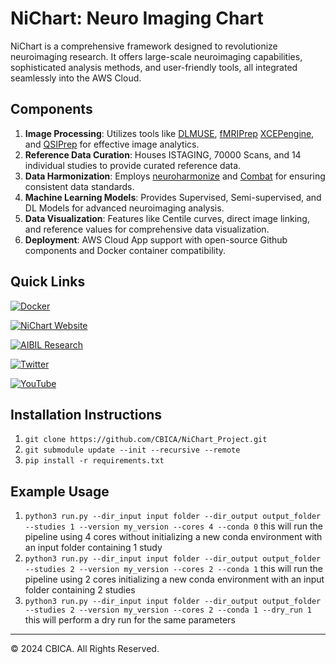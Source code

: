 # NiChart: Neuro Imaging Chart

NiChart is a comprehensive framework designed to revolutionize neuroimaging research. It offers large-scale neuroimaging capabilities, sophisticated analysis methods, and user-friendly tools, all integrated seamlessly into the AWS Cloud.

## Components

1. **Image Processing**: Utilizes tools like [DLMUSE](https://github.com/CBICA/niCHARTPipelines), [fMRIPrep](https://github.com/nipreps/fmriprep) [XCEPengine](https://github.com/PennLINC/xcp_d), and [QSIPrep](https://github.com/PennLINC/qsiprep) for effective image analytics.
2. **Reference Data Curation**: Houses ISTAGING, 70000 Scans, and 14 individual studies to provide curated reference data.
3. **Data Harmonization**: Employs [neuroharmonize](https://github.com/rpomponio/neuroHarmonize) and [Combat](https://github.com/Zheng206/ComBatFam_Pipeline) for ensuring consistent data standards.
4. **Machine Learning Models**: Provides Supervised, Semi-supervised, and DL Models for advanced neuroimaging analysis.
5. **Data Visualization**: Features like Centile curves, direct image linking, and reference values for comprehensive data visualization.
6. **Deployment**: AWS Cloud App support with open-source Github components and Docker container compatibility.

## Quick Links

[![Docker](https://img.shields.io/badge/docker-%230db7ed.svg?style=for-the-badge&logo=docker&logoColor=white)](https://hub.docker.com/u/cbica)

[![NiChart Website](https://img.shields.io/badge/-Website-blue?style=for-the-badge&logo=world&logoColor=white)](https://neuroimagingchart.com/)

[![AIBIL Research](https://img.shields.io/badge/-Research-blue?style=for-the-badge&logo=google-scholar&logoColor=white)](https://aibil.med.upenn.edu/research/)

[![Twitter](https://img.shields.io/twitter/url/https/twitter.com/NiChart_AIBIL.svg?style=social&label=Follow%20%40NiChart_AIBIL)](https://x.com/NiChart_AIBIL)

[![YouTube](https://img.shields.io/badge/YouTube-%23FF0000.svg?style=for-the-badge&logo=YouTube&logoColor=white)](https://www.youtube.com/@NiChart-UPenn)


## Installation Instructions

1. `git clone https://github.com/CBICA/NiChart_Project.git`
2. `git submodule update --init --recursive --remote`
3. `pip install -r requirements.txt`

## Example Usage

1. `python3 run.py --dir_input input folder --dir_output output_folder --studies 1 --version my_version --cores 4 --conda 0` this will run the pipeline using 4 cores without initializing a new conda environment with an input folder containing 1 study
2. `python3 run.py --dir_input input folder --dir_output output_folder --studies 2 --version my_version --cores 2 --conda 1` this will run the pipeline using 2 cores initializing a new conda environment with an input folder containing 2 studies
3. `python3 run.py --dir_input input folder --dir_output output_folder --studies 2 --version my_version --cores 2 --conda 1 --dry_run 1` this will perform a dry run for the same parameters
---

© 2024 CBICA. All Rights Reserved.
